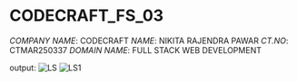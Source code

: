 # CODECRAFT_FS_03

*COMPANY NAME*: CODECRAFT
*NAME*: NIKITA RAJENDRA PAWAR
*CT.NO*: CTMAR250337
*DOMAIN NAME*: FULL STACK WEB DEVELOPMENT

output:
![LS](https://github.com/user-attachments/assets/4c64af60-cfad-4434-8840-982eb801e71b)
![LS1](https://github.com/user-attachments/assets/75dd5a31-e6c2-4e0e-adce-9d086067a398)
